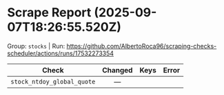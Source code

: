 # Scrape Report (2025-09-07T18:26:55.520Z)

Group: `stocks`  |  Run: https://github.com/AlbertoRoca96/scraping-checks-scheduler/actions/runs/17532273354

| Check | Changed | Keys | Error |
|---|:---:|:--|:--|
| `stock_ntdoy_global_quote` | — |  |  |
